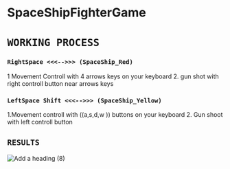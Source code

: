 # SpaceShipFighterGame
# `WORKING PROCESS`
###   `RightSpace <<<-->>> (SpaceShip_Red)`
1 Movement Controll with 4 arrows keys on your keyboard
2. gun shot with right controll button near arrows keys

### `LeftSpace Shift <<<-->>> (SpaceShip_Yellow)`
1.Movement controll with  ((a,s,d,w )) buttons on your keyboard
2. Gun shoot with left controll button 

## ` RESULTS `

![Add a heading (8)](https://user-images.githubusercontent.com/98689629/192081146-03d6870a-fe4f-4900-a047-c10ee8d939a0.png) 




